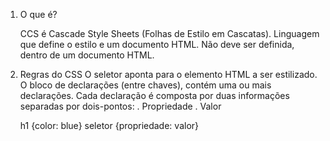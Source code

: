 1. O que é?

   CCS é Cascade Style Sheets (Folhas de Estilo em Cascatas).
   Linguagem que define o estilo e um documento HTML.
   Não deve ser definida, dentro de um documento HTML.

2. Regras do CSS
   O seletor aponta para o elemento HTML a ser estilizado.
   O bloco de declarações (entre chaves), contém uma ou mais declarações.
   Cada declaração é composta por duas informações separadas por dois-pontos:
   . Propriedade
   . Valor

   h1 {color: blue}
   seletor {propriedade: valor}
